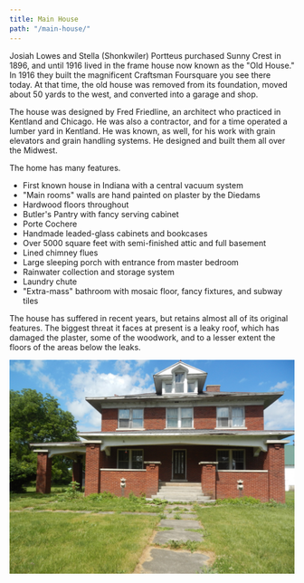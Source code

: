 ```yaml
---
title: Main House
path: "/main-house/"
---
```


Josiah Lowes and Stella (Shonkwiler) Portteus purchased Sunny Crest in 1896, and until 1916 lived in the frame house now known as the "Old House." In 1916 they built the magnificent Craftsman Foursquare you see there today.  At that time, the old house was removed from its foundation, moved about 50 yards to the west, and converted into a garage and shop.

The house was designed by Fred Friedline, an architect who practiced in Kentland and Chicago.  He was also a contractor, and for a time operated a lumber yard in Kentland.  He was known, as well, for his work with grain elevators and grain handling systems.  He designed and built them all over the Midwest.

The home has many features.
* First known house in Indiana with a central vacuum system
* "Main rooms" walls are hand painted on plaster by the Diedams
* Hardwood floors throughout
* Butler's Pantry with fancy serving cabinet
* Porte Cochere
* Handmade leaded-glass cabinets and bookcases
* Over 5000 square feet with semi-finished attic and full basement
* Lined chimney flues
* Large sleeping porch with entrance from master bedroom
* Rainwater collection and storage system
* Laundry chute
* "Extra-mass" bathroom with mosaic floor, fancy fixtures, and subway tiles

The house has suffered in recent years, but retains almost all of its original features.  The biggest threat it faces at present is a leaky roof, which has damaged the plaster, some of the woodwork, and to a lesser extent the floors of the areas below the leaks.  

![Main House](./mainHouse.jpg)
